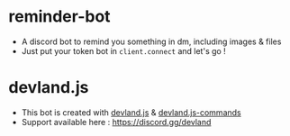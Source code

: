 # reminder-bot
- A discord bot to remind you something in dm, including images &amp; files
- Just put your token bot in `client.connect` and let's go !

# devland.js
- This bot is created with [devland.js](https://www.npmjs.com/package/devland.js) & [devland.js-commands](https://www.npmjs.com/package/devland.js-commands)
- Support available here : https://discord.gg/devland
